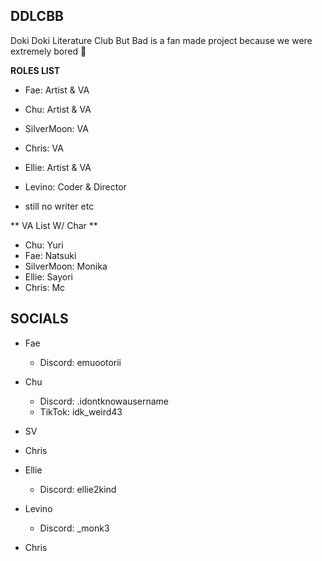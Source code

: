 ## DDLCBB

Doki Doki Literature Club But Bad is a fan made project because we were extremely bored 🤷

**ROLES LIST**

 - Fae: Artist & VA
 - Chu: Artist & VA
 - SilverMoon: VA
 - Chris: VA
 - Ellie: Artist & VA
 - Levino: Coder & Director

- still no writer etc

** VA List W/ Char **
 - Chu: Yuri
 - Fae: Natsuki
 - SilverMoon: Monika
 - Ellie: Sayori
 - Chris: Mc

## SOCIALS

 - Fae
    - Discord: emuootorii
 - Chu
    - Discord: .idontknowausername
    - TikTok: idk_weird43
 - SV
    
 - Chris
    
 - Ellie
    - Discord: ellie2kind
 - Levino
    - Discord: _monk3
 - Chris
